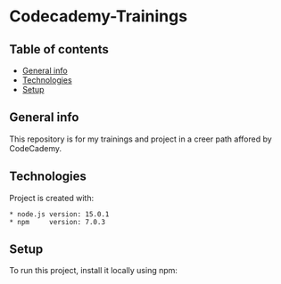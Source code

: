 # Codecademy-Trainings

## Table of contents

* [General info](#general-info)
* [Technologies](#technologies)
* [Setup](#setup)

## General info

This repository is for my trainings and project in a creer path affored by CodeCademy.

## Technologies

Project is created with:

    * node.js version: 15.0.1
    * npm     version: 7.0.3

## Setup

To run this project, install it locally using npm:

